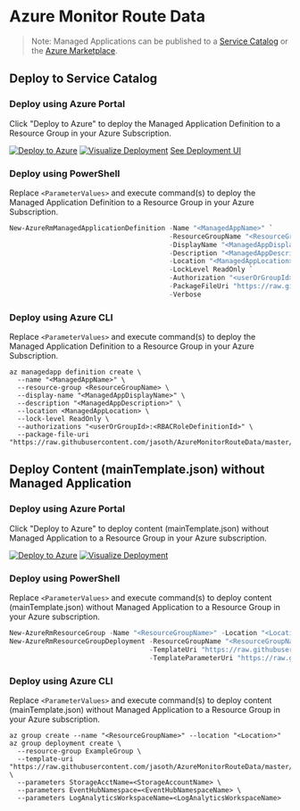 # Azure Monitor Route Data

>Note: Managed Applications can be published to a [Service Catalog](https://docs.microsoft.com/en-us/azure/managed-applications/publish-service-catalog-app) or the [Azure Marketplace](https://docs.microsoft.com/en-us/azure/managed-applications/publish-marketplace-app).


## Deploy to Service Catalog

### Deploy using Azure Portal
Click "Deploy to Azure" to deploy the Managed Application Definition to a Resource Group in your Azure Subscription.

[![Deploy to Azure](http://azuredeploy.net/deploybutton.png)](https://portal.azure.com/#create/Microsoft.Template/uri/https%3A%2F%2Fraw.githubusercontent.com%2Fjasoth%2FAzureMonitorRouteData%2Fmaster%2Fazuredeploy.json) [![Visualize Deployment](http://armviz.io/visualizebutton.png)](http://armviz.io/#/?load=https%3A%2F%2Fraw.githubusercontent.com%2Fjasoth%2FAzureMonitorRouteData%2Fmaster%2Fazuredeploy.json) [See Deployment UI](https://portal.azure.com/#blade/Microsoft_Azure_Compute/CreateMultiVmWizardBlade/internal_bladeCallId/anything/internal_bladeCallerParams/{"initialData":{},"providerConfig":{"createUiDefinition":"https%3A%2F%2Fraw.githubusercontent.com%2Fjasoth%2FAzureMonitorRouteData%2Fmaster%2Fsrc%2FcreateUiDefinition.json"}})

### Deploy using PowerShell
Replace `<ParameterValues>` and execute command(s) to deploy the Managed Application Definition to a Resource Group in your Azure Subscription.

```powershell
New-AzureRmManagedApplicationDefinition -Name "<ManagedAppName>" `
                                        -ResourceGroupName "<ResourceGroupName>" `
                                        -DisplayName "<ManagedAppDisplayName>" `
                                        -Description "<ManagedAppDescription>" `
                                        -Location "<ManagedAppLocation>" `
                                        -LockLevel ReadOnly `
                                        -Authorization "<userOrGroupId>:<RBACRoleDefinitionId>" `
                                        -PackageFileUri "https://raw.githubusercontent.com/jasoth/AzureMonitorRouteData/master/build/ManagedApplication.zip" `
                                        -Verbose
```

### Deploy using Azure CLI
Replace `<ParameterValues>` and execute command(s) to deploy the Managed Application Definition to a Resource Group in your Azure Subscription.

```
az managedapp definition create \
  --name "<ManagedAppName>" \
  --resource-group <ResourceGroupName> \
  --display-name "<ManagedAppDisplayName>" \
  --description "<ManagedAppDescription>" \
  --location <ManagedAppLocation> \
  --lock-level ReadOnly \
  --authorizations "<userOrGroupId>:<RBACRoleDefinitionId>" \
  --package-file-uri "https://raw.githubusercontent.com/jasoth/AzureMonitorRouteData/master/build/ManagedApplication.zip"
```


## Deploy Content (mainTemplate.json) without Managed Application

### Deploy using Azure Portal
Click "Deploy to Azure" to deploy content (mainTemplate.json) without Managed Application to a Resource Group in your Azure subscription.

[![Deploy to Azure](http://azuredeploy.net/deploybutton.png)](https://portal.azure.com/#create/Microsoft.Template/uri/https%3A%2F%2Fraw.githubusercontent.com%2Fjasoth%2FAzureMonitorRouteData%2Fmaster%2Fsrc%2FmainTemplate.json) [![Visualize Deployment](http://armviz.io/visualizebutton.png)](http://armviz.io/#/?load=https%3A%2F%2Fraw.githubusercontent.com%2Fjasoth%2FAzureMonitorRouteData%2Fmaster%2Fsrc%2FmainTemplate.json)

### Deploy using PowerShell
Replace `<ParameterValues>` and execute command(s) to deploy content (mainTemplate.json) without Managed Application to a Resource Group in your Azure subscription.

```powershell
New-AzureRmResourceGroup -Name "<ResourceGroupName>" -Location "<Location>"
New-AzureRmResourceGroupDeployment -ResourceGroupName "<ResourceGroupName>" `
                                   -TemplateUri "https://raw.githubusercontent.com/jasoth/AzureMonitorRouteData/master/src/mainTemplate.json" `
                                   -TemplateParameterUri "https://raw.githubusercontent.com/jasoth/AzureMonitorRouteData/master/src/mainTemplate.parameters.json"
```

### Deploy using Azure CLI
Replace `<ParameterValues>` and execute command(s) to deploy content (mainTemplate.json) without Managed Application to a Resource Group in your Azure subscription.

```
az group create --name "<ResourceGroupName>" --location "<Location>"
az group deployment create \
  --resource-group ExampleGroup \
  --template-uri "https://raw.githubusercontent.com/jasoth/AzureMonitorRouteData/master/src/mainTemplate.json" \
  --parameters StorageAcctName=<StorageAccountName> \
  --parameters EventHubNamespace=<EventHubNamespaceName> \
  --parameters LogAnalyticsWorkspaceName=<LogAnalyticsWorkspaceName>
```
